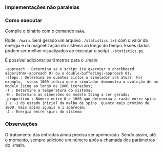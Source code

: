 ### Implementações não paralelas

### Como executar
Compile o binário com o comando `make`.

Rode `./main`. Será gerado um arquivo `./statistics.txt` com o valor da energia e da magnetização do sistema ao longo do tempo. Esses dados podem ser melhor visualizados ao executar o script `./statistics.py`.

É possível adicionar parâmetros para o ./main:

    -approach : Determina se o script irá executar o checkboard algorithm(-approach 0) ou o double-buffering(-approach 0);
    -steps : Determina em quantos ciclos o simulador irá atuar. Por exemplo, -steps 1000 indica que o simulador demonstra a evolução de um modelo Ising ao longo de 1000 iterações;
    -T : Determina a temperatura do sistema;
    -N : Determina as dimensões do modelo Ising a ser gerado;
    -proportion : Número entre 0 e 1000 que determina a razão entre spins 1 e -1 do estado inicial da malha de spins. Quanto mais próximo de 1000, mais spins iguais a 1 aparecem;
    -J : Energia entre spins do sistema

### Observações
O tratamento das entradas ainda precisa ser aprimorado. Sendo assim, até o momento, sempre adicione um número após a chamada dos parâmetros do ./main.
